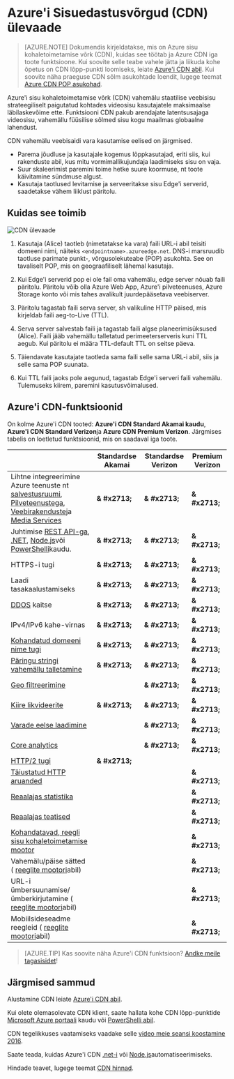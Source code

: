<properties
    pageTitle="Azure'i CDN ülevaade | Microsoft Azure'i"
    description="Siit saate teada, mis on Azure sisu kohaletoimetamise võrk (CDN) ja kuidas seda kasutada esitamisel läbilaskevõimega sisu, vahemällu plekid ja staatiliseks sisuks."
    services="cdn"
    documentationCenter=""
    authors="camsoper"
    manager="erikre"
    editor=""/>

<tags
    ms.service="cdn"
    ms.workload="tbd"
    ms.tgt_pltfrm="na"
    ms.devlang="na"
    ms.topic="hero-article"
    ms.date="09/30/2016"
    ms.author="casoper"/>

# <a name="overview-of-the-azure-content-delivery-network-cdn"></a>Azure'i Sisuedastusvõrgud (CDN) ülevaade

> [AZURE.NOTE] Dokumendis kirjeldatakse, mis on Azure sisu kohaletoimetamise võrk (CDN), kuidas see töötab ja Azure CDN iga toote funktsioone.  Kui soovite selle teabe vahele jätta ja liikuda kohe õpetus on CDN lõpp-punkti loomiseks, leiate [Azure'i CDN abil](cdn-create-new-endpoint.md).  Kui soovite näha praeguse CDN sõlm asukohtade loendit, lugege teemat [Azure CDN POP asukohad](cdn-pop-locations.md).

Azure'i sisu kohaletoimetamise võrk (CDN) vahemälu staatilise veebisisu strateegiliselt paigutatud kohtades videosisu kasutajatele maksimaalse läbilaskevõime ette.  Funktsiooni CDN pakub arendajate latentsusajaga videosisu, vahemällu füüsilise sõlmed sisu kogu maailmas globaalne lahendust. 

CDN vahemälu veebisaidi vara kasutamise eelised on järgmised.

- Parema jõudluse ja kasutajale kogemus lõppkasutajad, eriti siis, kui rakenduste abil, kus mitu vormimallikujundaja laadimiseks sisu on vaja.
- Suur skaleerimist paremini toime hetke suure koormuse, nt toote käivitamine sündmuse algust.
- Kasutaja taotlused levitamise ja serveeritakse sisu Edge'i serverid, saadetakse vähem liiklust päritolu.


## <a name="how-it-works"></a>Kuidas see toimib

![CDN ülevaade](./media/cdn-overview/cdn-overview.png)

1. Kasutaja (Alice) taotleb (nimetatakse ka vara) faili URL-i abil teisiti domeeni nimi, näiteks `<endpointname>.azureedge.net`.  DNS-i marsruudib taotluse parimate punkt-, võrgusolekuteabe (POP) asukohta.  See on tavaliselt POP, mis on geograafiliselt lähemal kasutaja.

2. Kui Edge'i serverid pop ei ole fail oma vahemälu, edge server nõuab faili päritolu.  Päritolu võib olla Azure Web App, Azure'i pilveteenuses, Azure Storage konto või mis tahes avalikult juurdepääsetava veebiserver.

3. Päritolu tagastab faili serva server, sh valikuline HTTP päised, mis kirjeldab faili aeg-to-Live (TTL).

4. Serva server salvestab faili ja tagastab faili algse planeerimisüksused (Alice).  Faili jääb vahemällu talletatud perimeeterserveris kuni TTL aegub.  Kui päritolu ei määra TTL-default TTL on seitse päeva.

5. Täiendavate kasutajate taotleda sama faili selle sama URL-i abil, siis ja selle sama POP suunata.

6. Kui TTL faili jaoks pole aegunud, tagastab Edge'i serveri faili vahemälu.  Tulemuseks kiirem, paremini kasutusvõimalused.


## <a name="azure-cdn-features"></a>Azure'i CDN-funktsioonid

On kolme Azure'i CDN tooted: **Azure'i CDN Standard Akamai kaudu**, **Azure'i CDN Standard Verizon**ja **Azure CDN Premium Verizon**.  Järgmises tabelis on loetletud funktsioonid, mis on saadaval iga toote.

|       | Standardse Akamai | Standardse Verizon | Premium Verizon |
|-------|-----------------|------------------|-----------------|
| Lihtne integreerimine Azure teenuste nt [salvestusruumi](cdn-create-a-storage-account-with-cdn.md), [Pilveteenustega](cdn-cloud-service-with-cdn.md), [Veebirakenduste](../app-service-web/cdn-websites-with-cdn.md)ja [Media Services](../media-services/media-services-portal-manage-streaming-endpoints.md) | **& #x2713;** | **& #x2713;** | **& #x2713;**|
| Juhtimise [REST API-ga](https://msdn.microsoft.com/library/mt634456.aspx), [.NET](./cdn-app-dev-net.md), [Node.js](./cdn-app-dev-node.md)või [PowerShelli](./cdn-manage-powershell.md)kaudu. | **& #x2713;** | **& #x2713;** | **& #x2713;** |
| HTTPS-i tugi | **& #x2713;** | **& #x2713;** | **& #x2713;** |
| Laadi tasakaalustamiseks | **& #x2713;** | **& #x2713;** | **& #x2713;** |
| [DDOS](https://www.us-cert.gov/ncas/tips/ST04-015) kaitse | **& #x2713;** | **& #x2713;** | **& #x2713;** |
| IPv4/IPv6 kahe-virnas | **& #x2713;** | **& #x2713;** | **& #x2713;** |
| [Kohandatud domeeni nime tugi](cdn-map-content-to-custom-domain.md) | **& #x2713;** | **& #x2713;** | **& #x2713;** |
| [Päringu stringi vahemällu talletamine](cdn-query-string.md) | **& #x2713;** | **& #x2713;** | **& #x2713;** |
| [Geo filtreerimine](cdn-restrict-access-by-country.md) |  | **& #x2713;** | **& #x2713;** |
| [Kiire likvideerite](cdn-purge-endpoint.md) | **& #x2713;** | **& #x2713;** | **& #x2713;** |
| [Varade eelse laadimine](cdn-preload-endpoint.md) |  | **& #x2713;** | **& #x2713;** |
| [Core analytics](cdn-analyze-usage-patterns.md) |  | **& #x2713;** | **& #x2713;** |
| [HTTP/2 tugi](https://msdn.microsoft.com/library/mt762901.aspx) | **& #x2713;**  |  |  |
| [Täiustatud HTTP aruanded](cdn-advanced-http-reports.md) | | | **& #x2713;** |
| [Reaalajas statistika](cdn-real-time-stats.md) | | | **& #x2713;** |
| [Reaalajas teatised](cdn-real-time-alerts.md) | | | **& #x2713;** |
| [Kohandatavad, reegli sisu kohaletoimetamise mootor](cdn-rules-engine.md) | | | **& #x2713;** |
| Vahemälu/päise sätted ( [reeglite mootori](cdn-rules-engine.md)abil)  | | | **& #x2713;** |
| URL-i ümbersuunamise/ümberkirjutamine ( [reeglite mootori](cdn-rules-engine.md)abil) | | | **& #x2713;** |
| Mobiilsideseadme reegleid ( [reeglite mootori](cdn-rules-engine.md)abil)  | | | **& #x2713;** |

>[AZURE.TIP] Kas soovite näha Azure'i CDN funktsioon?  [Andke meile tagasisidet](https://feedback.azure.com/forums/169397-cdn)! 

## <a name="next-steps"></a>Järgmised sammud

Alustamine CDN leiate [Azure'i CDN abil](./cdn-create-new-endpoint.md).

Kui olete olemasolevate CDN klient, saate hallata kohe CDN lõpp-punktide [Microsoft Azure portaali](https://portal.azure.com) kaudu või [PowerShelli abil](cdn-manage-powershell.md).

CDN tegelikkuses vaatamiseks vaadake selle [video meie seansi koostamine 2016](https://azure.microsoft.com/documentation/videos/build-2016-leveraging-the-new-azure-cdn-apis-to-build-wicked-fast-applications/).

Saate teada, kuidas Azure'i CDN [.net-i](./cdn-app-dev-net.md) või [Node.js](./cdn-app-dev-node.md)automatiseerimiseks.

Hindade teavet, lugege teemat [CDN hinnad](https://azure.microsoft.com/pricing/details/cdn/).
